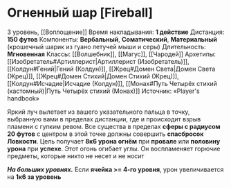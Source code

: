 # Огненный шар [Fireball]
3 уровень, [[Воплощение]]
Время накладывания: **1 действие**
Дистанция: **150 футов**
Компоненты: **Вербальный**, **Соматический**, **Материальный** (крошечный шарик из гуано летучей мыши и серы)
Длительность: **Мгновенная**
Классы: [[Волшебник]], [[Магус]], [[Чародей]]
Архетипы: [[Изобретатель#Артиллерист|Артиллерист (Изобретатель)]], [[Колдун#Гений|Гений (Колдун)]], [[Жрец#Домен Света|Домен Света (Жрец)]], [[Жрец#Домен Стихий|Домен Стихий (Жрец)]], [[Колдун#Исчадие|Исчадие (Колдун)]], [[Монах#Путь Четырёх стихий (кастомный)|Путь Четырёх стихий (Монах)]]
Источник: «Player's handbook»

Яркий луч вылетает из вашего указательного пальца в точку, выбранную вами в пределах дистанции, где и происходит взрыв пламени с гулким ревом. Все существа в пределах **сферы с радиусом 20 футов** с центром в этой точке должны совершить **спасбросок Ловкости**. Цель получает **8к6 урона огнём** при **провале** или **половину урона** при **успехе**. Этот огонь огибает углы. Он воспламеняет горючие предметы, которые никто не несет и не носит

**_На больших уровнях._** Если **ячейка >= 4-го уровня**, урон увеличивается на **1к6 за уровень**